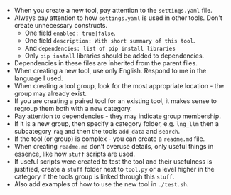- When you create a new tool, pay attention to the `settings.yaml` file.
- Always pay attention to how `settings.yaml` is used in other tools. Don't create unnecessary constructs.  
  + One field `enabled: true|false`.
  + One field `description: With short summary of this tool`.
  + And `dependencies: list of pip install libraries`
  + Only `pip install` libraries should be added to dependencies.
- Dependencies in these files are inherited from the parent files.
- When creating a new tool, use only English. Respond to me in the language I used.
- When creating a tool group, look for the most appropriate location - the group may already exist.
- If you are creating a paired tool for an existing tool, it makes sense to regroup them both with a new category.
- Pay attention to dependencies - they may indicate group membership.
- If it is a new group, then specify a category folder, e.g. `lng_llm` then a subcategory `rag` and then the tools `add_data` and `search`.
- If the tool (or group) is complex - you can create a `readme.md` file.
- When creating `readme.md` don't overuse details, only useful things in essence, like how `stuff` scripts are used.
- If useful scripts were created to test the tool and their usefulness is justified, create a `stuff` folder next to `tool.py` or a level higher in the category if the tools group is linked through this `stuff`.
- Also add examples of how to use the new tool in `./test.sh`.